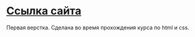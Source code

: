 # [Ссылка сайта](https://ankrait.github.io/Kinomonster/)
Первая верстка. Сделана во время прохождения курса по html и css.
